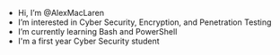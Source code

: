 - Hi, I’m @AlexMacLaren
- I’m interested in Cyber Security, Encryption, and Penetration Testing
- I’m currently learning Bash and PowerShell
- I'm a first year Cyber Security student

<!---
AlexMacLaren/AlexMacLaren is a ✨ special ✨ repository because its `README.md` (this file) appears on your GitHub profile.
You can click the Preview link to take a look at your changes.
--->

